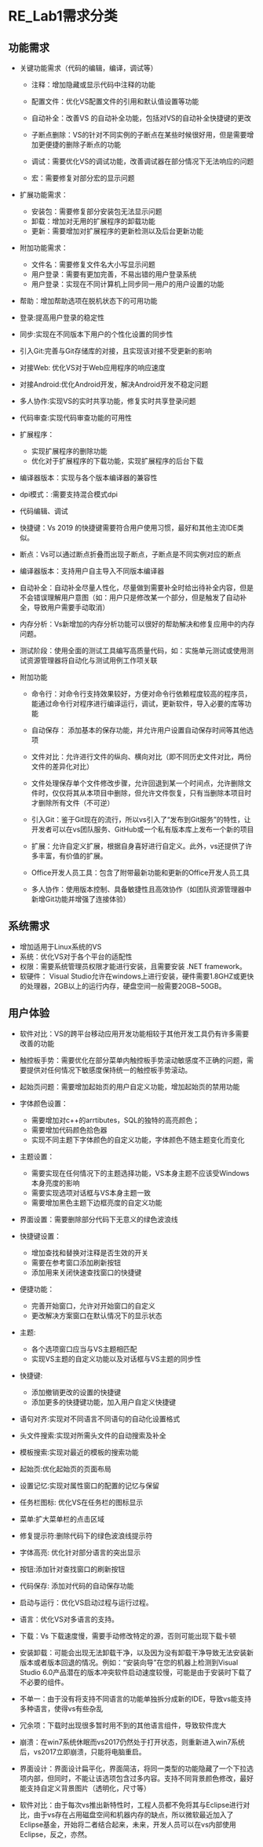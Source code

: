 # RE_Lab1需求分类

## 功能需求

- 关键功能需求（代码的编辑，编译，调试等）

  - 注释：增加隐藏或显示代码中注释的功能
  - 配置文件：优化VS配置文件的引用和默认值设置等功能
  - 自动补全：改善VS 的自动补全功能，包括对VS的自动补全快捷键的更改
  - 子断点删除：VS的针对不同实例的子断点在某些时候很好用，但是需要增加更便捷的删除子断点的功能

  - 调试：需要优化VS的调试功能，改善调试器在部分情况下无法响应的问题
  - 宏：需要修复对部分宏的显示问题
  
- 扩展功能需求：

  - 安装包：需要修复部分安装包无法显示问题
  - 卸载：增加对无用的扩展程序的卸载功能
  - 更新：需要增加对扩展程序的更新检测以及后台更新功能
  
- 附加功能需求：

  - 文件名：需要修复文件名大小写显示问题
  - 用户登录：需要有更加完善，不易出错的用户登录系统
  - 用户登录：实现在不同计算机上同步同一用户的用户设置的功能
  
- 帮助：增加帮助选项在脱机状态下的可用功能

- 登录:提高用户登录的稳定性

- 同步:实现在不同版本下用户的个性化设置的同步性

- 引入Git:完善与Git存储库的对接，且实现该对接不受更新的影响

- 对接Web: 优化VS对于Web应用程序的响应速度

- 对接Android:优化Android开发，解决Android开发不稳定问题

- 多人协作:实现VS的实时共享功能，修复实时共享登录问题

- 代码审查:实现代码审查功能的可用性

- 扩展程序：
  - 实现扩展程序的删除功能
  - 优化对于扩展程序的下载功能，实现扩展程序的后台下载
  
- 编译器版本：实现与各个版本编译器的兼容性

- dpi模式：:需要支持混合模式dpi

-  代码编辑、调试

  - 快捷键：Vs 2019 的快捷键需要符合用户使用习惯，最好和其他主流IDE类似。

  - 断点：Vs可以通过断点折叠而出现子断点，子断点是不同实例对应的断点

  - 编译器版本：支持用户自主导入不同版本编译器

  - 自动补全：自动补全尽量人性化，尽量做到需要补全时给出待补全内容，但是不会错误理解用户意图（如：用户只是修改某一个部分，但是触发了自动补全，导致用户需要手动取消）

  - 内存分析：Vs新增加的内存分析功能可以很好的帮助解决和修复应用中的内存问题。

  - 测试阶段：使用全面的测试工具编写高质量代码，如：实施单元测试或使用测试资源管理器将自动化与测试用例工作项关联

- 附加功能

  - 命令行：对命令行支持效果较好，方便对命令行依赖程度较高的程序员，能通过命令行对程序进行编译运行，调试，更新软件，导入必要的库等功能

  - 自动保存： 添加基本的保存功能，并允许用户设置自动保存时间等其他选项

  - 文件对比：允许进行文件的纵向、横向对比（即不同历史文件对比，两份文件的差异化对比）

  - 文件处理保存单个文件修改步骤，允许回退到某一个时间点，允许删除文件时，仅仅将其从本项目中删除，但允许文件恢复，只有当删除本项目时才删除所有文件（不可逆）

  - 引入Git：鉴于Git现在的流行，所以vs引入了“发布到Git服务”的特性，让开发者可以在vs团队服务、GitHub或一个私有版本库上发布一个新的项目

  - 扩展：允许自定义扩展，根据自身喜好进行自定义。此外，vs还提供了许多丰富，有价值的扩展。

  - Office开发人员工具：包含了附带最新功能和更新的Office开发人员工具

  - 多人协作：使用版本控制、具备敏捷性且高效协作（如团队资源管理器中新增Git功能并增强了连接体验）

## 系统需求

- 增加适用于Linux系统的VS
- 系统：优化VS对于各个平台的适配性
- 权限：需要系统管理员权限才能进行安装，且需要安装 .NET framework。
- 软硬件： Visual Studio允许在windows上进行安装，硬件需要1.8GHZ或更快的处理器，2GB以上的运行内存，硬盘空间一般需要20GB~50GB。


## 用户体验

- 软件对比：VS的跨平台移动应用开发功能相较于其他开发工具仍有许多需要改善的功能

- 触控板手势：需要优化在部分菜单内触控板手势滚动敏感度不正确的问题，需要提供对任何情况下敏感度保持统一的触控板手势滚动。

- 起始页问题：需要增加起始页的用户自定义功能，增加起始页的禁用功能

- 字体颜色设置：

  - 需要增加对c++的arrtibutes，SQL的独特的高亮颜色；
  - 需要增加代码颜色拾色器
  - 实现不同主题下字体颜色的自定义功能，字体颜色不随主题变化而变化

- 主题设置：

  - 需要实现在任何情况下的主题选择功能，VS本身主题不应该受Windows本身亮度的影响
  - 需要实现选项对话框与VS本身主题一致
  - 需要增加黑色主题下边框亮度的自定义功能

- 界面设置：需要删除部分代码下无意义的绿色波浪线

- 快捷键设置：

  - 增加查找和替换对注释是否生效的开关
  - 需要在参考窗口添加刷新按钮
  - 添加用来关闭快速查找窗口的快捷键

- 便捷功能：

  - 完善开始窗口，允许对开始窗口的自定义
  - 更改解决方案窗口在默认情况下的显示状态

- 主题:
  
  - 各个选项窗口应当与VS主题相匹配
  - 实现VS主题的自定义功能以及对话框与VS主题的同步性
  
- 快捷键:

  - 添加撤销更改的设置的快捷键
  - 添加更多的快捷键功能，加入用户自定义快捷键

- 语句对齐:实现对不同语言不同语句的自动化设置格式

- 头文件搜索:实现对所需头文件的自动搜索及补全

- 模板搜索:实现对最近的模板的搜索功能

- 起始页:优化起始页的页面布局

- 设置记忆:实现对属性窗口的配置的记忆与保留

- 任务栏图标: 优化VS在任务栏的图标显示

- 菜单:扩大菜单栏的点击区域

- 修复提示符:删除代码下的绿色波浪线提示符

- 字体高亮: 优化针对部分语言的突出显示

- 按钮:添加针对查找窗口的刷新按钮

- 代码保存: 添加对代码的自动保存功能

- 启动与运行：优化VS启动过程与运行过程。

- 语言：优化VS对多语言的支持。

- 下载：Vs 下载速度慢，需要手动修改特定的源，否则可能出现下载卡顿
- 安装卸载：可能会出现无法卸载干净，以及因为没有卸载干净导致无法安装新版本或者版本回退的情况。例如：“安装向导”在您的机器上检测到Visual Studio 6.0产品潜在的版本冲突软件启动速度较慢，可能是由于安装时下载了不必要的组件。
- 不单一：由于没有将支持不同语言的功能单独拆分成新的IDE，导致vs能支持多种语言，使得vs有些杂乱
- 冗余项：下载时出现很多暂时用不到的其他语言组件，导致软件庞大
- 崩溃：在win7系统休眠而vs2017仍然处于打开状态，则重新进入win7系统后，vs2017立即崩溃，只能将电脑重启。
- 界面设计：界面设计扁平化，界面简洁，将同一类型的功能隐藏了一个下拉选项内部，但同时，不能让该选项包含过多内容。支持不同背景颜色修改，最好能支持自定义背景图片（透明化，尺寸等）
- 软件对比：由于每次vs推出新特性时，工程人员都不免将其与Eclipse进行对比，由于vs存在占用磁盘空间和机器内存的缺点，所以微软最近加入了Eclipse基金，开始将二者结合起来，未来，开发人员可以在vs内部使用Eclipse，反之，亦然。

  